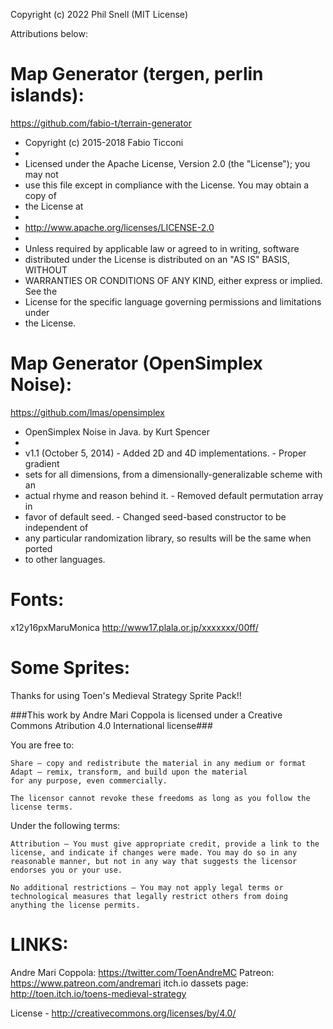 Copyright (c) 2022 Phil Snell (MIT License)

Attributions below:

# Map Generator (tergen, perlin islands):

https://github.com/fabio-t/terrain-generator

 * Copyright (c) 2015-2018 Fabio Ticconi
 *
 * Licensed under the Apache License, Version 2.0 (the "License"); you may not
 * use this file except in compliance with the License. You may obtain a copy of
 * the License at
 *
 * http://www.apache.org/licenses/LICENSE-2.0
 *
 * Unless required by applicable law or agreed to in writing, software
 * distributed under the License is distributed on an "AS IS" BASIS, WITHOUT
 * WARRANTIES OR CONDITIONS OF ANY KIND, either express or implied. See the
 * License for the specific language governing permissions and limitations under
 * the License.

# Map Generator (OpenSimplex Noise):

https://github.com/lmas/opensimplex

 * OpenSimplex Noise in Java. by Kurt Spencer
 *
 * v1.1 (October 5, 2014) - Added 2D and 4D implementations. - Proper gradient
 * sets for all dimensions, from a dimensionally-generalizable scheme with an
 * actual rhyme and reason behind it. - Removed default permutation array in
 * favor of default seed. - Changed seed-based constructor to be independent of
 * any particular randomization library, so results will be the same when ported
 * to other languages.

# Fonts:
x12y16pxMaruMonica
http://www17.plala.or.jp/xxxxxxx/00ff/

# Some Sprites:

Thanks for using Toen's Medieval Strategy Sprite Pack!!

###This work by Andre Mari Coppola is licensed under a Creative Commons Atribution 4.0 International license###

You are free to:

    Share — copy and redistribute the material in any medium or format
    Adapt — remix, transform, and build upon the material
    for any purpose, even commercially.

    The licensor cannot revoke these freedoms as long as you follow the license terms.

Under the following terms:

    Attribution — You must give appropriate credit, provide a link to the license, and indicate if changes were made. You may do so in any reasonable manner, but not in any way that suggests the licensor endorses you or your use.

    No additional restrictions — You may not apply legal terms or technological measures that legally restrict others from doing anything the license permits.


# LINKS:
Andre Mari Coppola: https://twitter.com/ToenAndreMC
Patreon: https://www.patreon.com/andremari
itch.io dassets page: http://toen.itch.io/toens-medieval-strategy

License - http://creativecommons.org/licenses/by/4.0/
